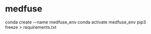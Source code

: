 # medfuse

conda create --name medfuse_env
conda activate medfuse_env
pip3 freeze > requirements.txt

